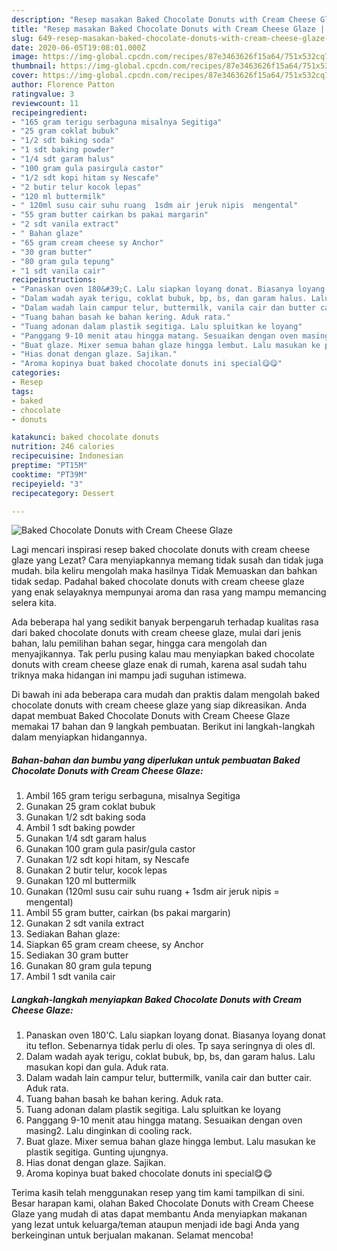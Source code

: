 ```yaml
---
description: "Resep masakan Baked Chocolate Donuts with Cream Cheese Glaze | Cara Masak Baked Chocolate Donuts with Cream Cheese Glaze Yang Lezat"
title: "Resep masakan Baked Chocolate Donuts with Cream Cheese Glaze | Cara Masak Baked Chocolate Donuts with Cream Cheese Glaze Yang Lezat"
slug: 649-resep-masakan-baked-chocolate-donuts-with-cream-cheese-glaze-cara-masak-baked-chocolate-donuts-with-cream-cheese-glaze-yang-lezat
date: 2020-06-05T19:08:01.000Z
image: https://img-global.cpcdn.com/recipes/87e3463626f15a64/751x532cq70/baked-chocolate-donuts-with-cream-cheese-glaze-foto-resep-utama.jpg
thumbnail: https://img-global.cpcdn.com/recipes/87e3463626f15a64/751x532cq70/baked-chocolate-donuts-with-cream-cheese-glaze-foto-resep-utama.jpg
cover: https://img-global.cpcdn.com/recipes/87e3463626f15a64/751x532cq70/baked-chocolate-donuts-with-cream-cheese-glaze-foto-resep-utama.jpg
author: Florence Patton
ratingvalue: 3
reviewcount: 11
recipeingredient:
- "165 gram terigu serbaguna misalnya Segitiga"
- "25 gram coklat bubuk"
- "1/2 sdt baking soda"
- "1 sdt baking powder"
- "1/4 sdt garam halus"
- "100 gram gula pasirgula castor"
- "1/2 sdt kopi hitam sy Nescafe"
- "2 butir telur kocok lepas"
- "120 ml buttermilk"
- " 120ml susu cair suhu ruang  1sdm air jeruk nipis  mengental"
- "55 gram butter cairkan bs pakai margarin"
- "2 sdt vanila extract"
- " Bahan glaze"
- "65 gram cream cheese sy Anchor"
- "30 gram butter"
- "80 gram gula tepung"
- "1 sdt vanila cair"
recipeinstructions:
- "Panaskan oven 180&#39;C. Lalu siapkan loyang donat. Biasanya loyang donat itu teflon. Sebenarnya tidak perlu di oles. Tp saya seringnya di oles dl."
- "Dalam wadah ayak terigu, coklat bubuk, bp, bs, dan garam halus. Lalu masukan kopi dan gula. Aduk rata."
- "Dalam wadah lain campur telur, buttermilk, vanila cair dan butter cair. Aduk rata."
- "Tuang bahan basah ke bahan kering. Aduk rata."
- "Tuang adonan dalam plastik segitiga. Lalu spluitkan ke loyang"
- "Panggang 9-10 menit atau hingga matang. Sesuaikan dengan oven masing2. Lalu dinginkan di cooling rack."
- "Buat glaze. Mixer semua bahan glaze hingga lembut. Lalu masukan ke plastik segitiga. Gunting ujungnya."
- "Hias donat dengan glaze. Sajikan."
- "Aroma kopinya buat baked chocolate donuts ini special😋😋"
categories:
- Resep
tags:
- baked
- chocolate
- donuts

katakunci: baked chocolate donuts 
nutrition: 246 calories
recipecuisine: Indonesian
preptime: "PT15M"
cooktime: "PT39M"
recipeyield: "3"
recipecategory: Dessert

---
```



![Baked Chocolate Donuts with Cream Cheese Glaze](https://img-global.cpcdn.com/recipes/87e3463626f15a64/751x532cq70/baked-chocolate-donuts-with-cream-cheese-glaze-foto-resep-utama.jpg)

Lagi mencari inspirasi resep baked chocolate donuts with cream cheese glaze yang Lezat? Cara menyiapkannya memang tidak susah dan tidak juga mudah. bila keliru mengolah maka hasilnya Tidak Memuaskan dan bahkan tidak sedap. Padahal baked chocolate donuts with cream cheese glaze yang enak selayaknya mempunyai aroma dan rasa yang mampu memancing selera kita.

Ada beberapa hal yang sedikit banyak berpengaruh terhadap kualitas rasa dari baked chocolate donuts with cream cheese glaze, mulai dari jenis bahan, lalu pemilihan bahan segar, hingga cara mengolah dan menyajikannya. Tak perlu pusing kalau mau menyiapkan baked chocolate donuts with cream cheese glaze enak di rumah, karena asal sudah tahu triknya maka hidangan ini mampu jadi suguhan istimewa.




Di bawah ini ada beberapa cara mudah dan praktis dalam mengolah baked chocolate donuts with cream cheese glaze yang siap dikreasikan. Anda dapat membuat Baked Chocolate Donuts with Cream Cheese Glaze memakai 17 bahan dan 9 langkah pembuatan. Berikut ini langkah-langkah dalam menyiapkan hidangannya.

<!--inarticleads1-->

##### Bahan-bahan dan bumbu yang diperlukan untuk pembuatan Baked Chocolate Donuts with Cream Cheese Glaze:

1. Ambil 165 gram terigu serbaguna, misalnya Segitiga
1. Gunakan 25 gram coklat bubuk
1. Gunakan 1/2 sdt baking soda
1. Ambil 1 sdt baking powder
1. Gunakan 1/4 sdt garam halus
1. Gunakan 100 gram gula pasir/gula castor
1. Gunakan 1/2 sdt kopi hitam, sy Nescafe
1. Gunakan 2 butir telur, kocok lepas
1. Gunakan 120 ml buttermilk
1. Gunakan  (120ml susu cair suhu ruang + 1sdm air jeruk nipis = mengental)
1. Ambil 55 gram butter, cairkan (bs pakai margarin)
1. Gunakan 2 sdt vanila extract
1. Sediakan  Bahan glaze:
1. Siapkan 65 gram cream cheese, sy Anchor
1. Sediakan 30 gram butter
1. Gunakan 80 gram gula tepung
1. Ambil 1 sdt vanila cair




<!--inarticleads2-->

##### Langkah-langkah menyiapkan Baked Chocolate Donuts with Cream Cheese Glaze:

1. Panaskan oven 180&#39;C. Lalu siapkan loyang donat. Biasanya loyang donat itu teflon. Sebenarnya tidak perlu di oles. Tp saya seringnya di oles dl.
1. Dalam wadah ayak terigu, coklat bubuk, bp, bs, dan garam halus. Lalu masukan kopi dan gula. Aduk rata.
1. Dalam wadah lain campur telur, buttermilk, vanila cair dan butter cair. Aduk rata.
1. Tuang bahan basah ke bahan kering. Aduk rata.
1. Tuang adonan dalam plastik segitiga. Lalu spluitkan ke loyang
1. Panggang 9-10 menit atau hingga matang. Sesuaikan dengan oven masing2. Lalu dinginkan di cooling rack.
1. Buat glaze. Mixer semua bahan glaze hingga lembut. Lalu masukan ke plastik segitiga. Gunting ujungnya.
1. Hias donat dengan glaze. Sajikan.
1. Aroma kopinya buat baked chocolate donuts ini special😋😋




Terima kasih telah menggunakan resep yang tim kami tampilkan di sini. Besar harapan kami, olahan Baked Chocolate Donuts with Cream Cheese Glaze yang mudah di atas dapat membantu Anda menyiapkan makanan yang lezat untuk keluarga/teman ataupun menjadi ide bagi Anda yang berkeinginan untuk berjualan makanan. Selamat mencoba!
